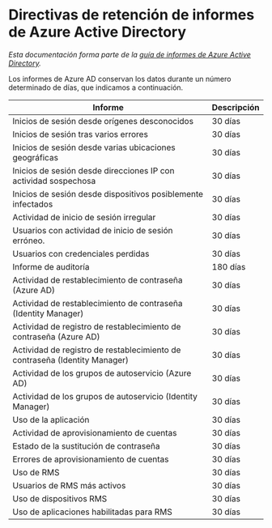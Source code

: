 <properties
	pageTitle="Directivas de retención de informes de Azure Active Directory | Microsoft Azure"
	description="Directivas de retención de datos de informes en Azure Active Directory"
	services="active-directory"
	documentationCenter=""
	authors="kenhoff"
	manager="mbaldwin"
	editor=""/>

<tags
	ms.service="active-directory"
	ms.devlang="na"
	ms.topic="article"
	ms.tgt_pltfrm="na"
	ms.workload="identity"
	ms.date="12/07/2015"
	ms.author="kenhoff"/>

# Directivas de retención de informes de Azure Active Directory

*Esta documentación forma parte de la [guía de informes de Azure Active Directory](active-directory-reporting-guide.md).*

Los informes de Azure AD conservan los datos durante un número determinado de días, que indicamos a continuación.

Informe | Descripción
------------------------------------------------------- | -----------
Inicios de sesión desde orígenes desconocidos | 30 días
Inicios de sesión tras varios errores | 30 días
Inicios de sesión desde varias ubicaciones geográficas | 30 días
Inicios de sesión desde direcciones IP con actividad sospechosa | 30 días
Inicios de sesión desde dispositivos posiblemente infectados | 30 días
Actividad de inicio de sesión irregular | 30 días
Usuarios con actividad de inicio de sesión erróneo. | 30 días
Usuarios con credenciales perdidas | 30 días
Informe de auditoría | 180 días
Actividad de restablecimiento de contraseña (Azure AD) | 30 días
Actividad de restablecimiento de contraseña (Identity Manager) | 30 días
Actividad de registro de restablecimiento de contraseña (Azure AD) | 30 días
Actividad de registro de restablecimiento de contraseña (Identity Manager) | 30 días
Actividad de los grupos de autoservicio (Azure AD) | 30 días
Actividad de los grupos de autoservicio (Identity Manager) | 30 días
Uso de la aplicación | 30 días
Actividad de aprovisionamiento de cuentas | 30 días
Estado de la sustitución de contraseña | 30 días
Errores de aprovisionamiento de cuentas | 30 días
Uso de RMS | 30 días
Usuarios de RMS más activos | 30 días
Uso de dispositivos RMS | 30 días
Uso de aplicaciones habilitadas para RMS | 30 días

<!---HONumber=AcomDC_1210_2015-->